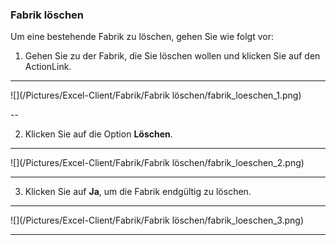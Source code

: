 ### Fabrik löschen

Um eine bestehende Fabrik zu löschen, gehen Sie wie folgt vor:  

1) Gehen Sie zu der Fabrik, die Sie löschen wollen und klicken Sie auf den ActionLink.  

---
![](/Pictures/Excel-Client/Fabrik/Fabrik löschen/fabrik_loeschen_1.png)  

--

2) Klicken Sie auf die Option **Löschen**.  

---
![](/Pictures/Excel-Client/Fabrik/Fabrik löschen/fabrik_loeschen_2.png)

---

3) Klicken Sie auf **Ja**, um die Fabrik endgültig zu löschen.  

---
![](/Pictures/Excel-Client/Fabrik/Fabrik löschen/fabrik_loeschen_3.png)

---
